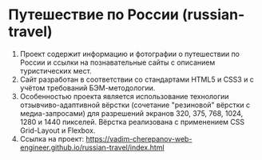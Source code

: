 # Путешествие по России (russian-travel)
1. Проект содержит информацию и фотографии о путешествии по России и ссылки на познавательные сайты с описанием туристических мест.
2. Сайт разработан в соответствии со стандартами HTML5 и CSS3 и с учётом требований БЭМ-методологии.
3. Особенностью проекта является использование технологии отзывчиво-адаптивной вёрстки (сочетание "резиновой" вёрстки с медиа-запросами) для разрешений экранов 320, 375, 768, 1024, 1280 и 1440 пикселей. Вёрстка реализована с применением CSS Grid-Layout и Flexbox.
4. Ссылка на проект: https://vadim-cherepanov-web-engineer.github.io/russian-travel/index.html
